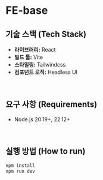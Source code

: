# FE-base

## 기술 스택 (Tech Stack)

- **라이브러리:** React
- **빌드 툴:** Vite
- **스타일링:** Tailwindcss
- **컴포넌트 로직:** Headless UI

<br/>

## 요구 사항 (Requirements)

- Node.js 20.19+, 22.12+

<br/>

## 실행 방법 (How to run)

```bash
npm install
npm run dev
```
